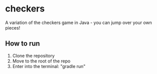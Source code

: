 # checkers
A variation of the checkers game in Java - you can jump over your own pieces!

## How to run
1. Clone the repository
2. Move to the root of the repo
3. Enter into the terminal: "gradle run"
